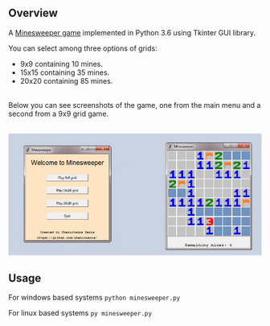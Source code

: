 ## Overview

A [Minesweeper game](https://en.wikipedia.org/wiki/Minesweeper_(video_game)) implemented in Python 3.6 using Tkinter GUI library. 

You can select among three options of grids:
- 9x9 containing 10 mines.
- 15x15 containing 35 mines.
- 20x20 containing 85 mines.


<br />
Below you can see screenshots of the game, one from the main menu and a second from a 9x9 grid game.
<br />
<br />

![UI](https://github.com/chanioxaris/Tkinter-Minesweeper/blob/master/img/ui.png)

## Usage

For windows based systems `python minesweeper.py`

For linux based systems `py minesweeper.py`

